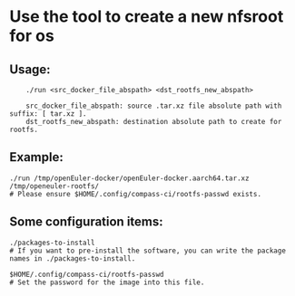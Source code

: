 # Use the tool to create a new nfsroot for os

## Usage:
        ./run <src_docker_file_abspath> <dst_rootfs_new_abspath>

        src_docker_file_abspath: source .tar.xz file absolute path with suffix: [ tar.xz ].
        dst_rootfs_new_abspath: destination absolute path to create for rootfs.

## Example:
	./run /tmp/openEuler-docker/openEuler-docker.aarch64.tar.xz /tmp/openeuler-rootfs/
	# Please ensure $HOME/.config/compass-ci/rootfs-passwd exists.

## Some configuration items:
	./packages-to-install
   	# If you want to pre-install the software, you can write the package names in ./packages-to-install.

	$HOME/.config/compass-ci/rootfs-passwd
   	# Set the password for the image into this file.
